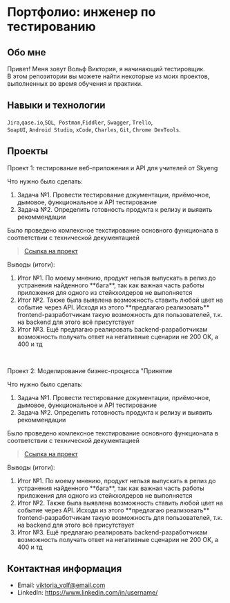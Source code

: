 # Портфолио: инженер по тестированию

## Обо мне 

Привет! Меня зовут Вольф Виктория, я начинающий тестировщик. <br>
В этом репозитории вы можете найти некоторые из моих проектов, выполненных во время обучения и практики.
<br>

## Навыки и технологии
``Jira``,``qase.io``,``SQL``,`` Postman``,``Fiddler``, ``Swagger``, ``Trello``, <br>
``SoapUI``, ``Android Studio``, ``xCode``, ``Charles``, ``Git``, ``Chrome DevTools``.


## Проекты

<p> Проект 1: тестирование веб-приложения и API для учителей от Skyeng</p>
<p>Что нужно было сделать:<p>
<ol>
  <li>Задача №1. Провести тестирование документации, приёмочное, дымовое, функциональное и API тестирование</li>
  <li>Задача №2. Определить готовность продукта к релизу и выявить рекоммендации</li>
</ol>

<p>Было проведено комлексное текстирование основного функционала в соответствии с технической декументацией<p>

> <a href="https://harmless-helenium-63c.notion.site/1-2-29f350853efd44e597d9ae17202506a5?pvs=4">Ссылка на проект</a>

 <p>Выводы (итоги):<p>
<ol>
  <li>Итог №1. По моему мнению, продукт нельзя выпускать в релиз до устранения найденного **бага**, так как важная часть работы приложения для одного из стейкхолдеров не выполняется</li>
  <li>Итог №2. Также была выявлена возможность ставить любой цвет на событие через API. Исходя из этого **предлагаю реализовать** frontend-разработчикам такую возможность для пользователей, т.к. на backend для этого всё присутствует</li>
  <li>Итог №3. Ещё предлагаю реалировать backend-разработчикам возможность получать ответ на негативные сценарии не 200 ОК, а 400 и тд</li>
</ol>


<br> 

<p> Проект 2: Моделирование бизнес-процесса "Принятие </p>
<p>Что нужно было сделать:<p>
<ol>
  <li>Задача №1. Провести тестирование документации, приёмочное, дымовое, функциональное и API тестирование</li>
  <li>Задача №2. Определить готовность продукта к релизу и выявить рекоммендации</li>
</ol>

<p>Было проведено комлексное текстирование основного функционала в соответствии с технической декументацией<p>

> <a href="https://harmless-helenium-63c.notion.site/1-2-29f350853efd44e597d9ae17202506a5?pvs=4">Ссылка на проект</a>

 <p>Выводы (итоги):<p>
<ol>
  <li>Итог №1. По моему мнению, продукт нельзя выпускать в релиз до устранения найденного **бага**, так как важная часть работы приложения для одного из стейкхолдеров не выполняется</li>
  <li>Итог №2. Также была выявлена возможность ставить любой цвет на событие через API. Исходя из этого **предлагаю реализовать** frontend-разработчикам такую возможность для пользователей, т.к. на backend для этого всё присутствует</li>
  <li>Итог №3. Ещё предлагаю реалировать backend-разработчикам возможность получать ответ на негативные сценарии не 200 ОК, а 400 и тд</li>
</ol>





## Контактная информация
- Email: viktoria_volf@email.com
- LinkedIn: https://www.linkedin.com/in/username/
